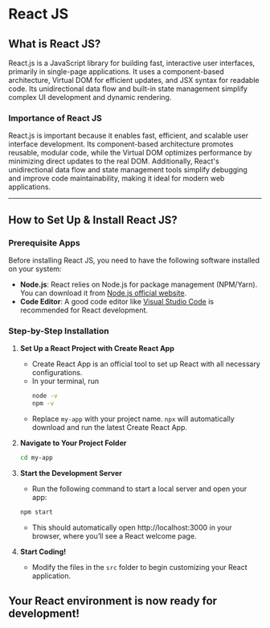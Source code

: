 # React JS

## What is React JS?

React.js is a JavaScript library for building fast, interactive user interfaces, primarily in single-page applications. It uses a component-based architecture, Virtual DOM for efficient updates, and JSX syntax for readable code. Its unidirectional data flow and built-in state management simplify complex UI development and dynamic rendering.

### Importance of React JS
React.js is important because it enables fast, efficient, and scalable user interface development. Its component-based architecture promotes reusable, modular code, while the Virtual DOM optimizes performance by minimizing direct updates to the real DOM. Additionally, React's unidirectional data flow and state management tools simplify debugging and improve code maintainability, making it ideal for modern web applications.

---

## How to Set Up & Install React JS?

### Prerequisite Apps

Before installing React JS, you need to have the following software installed on your system:
- **Node.js**: React relies on Node.js for package management (NPM/Yarn). You can download it from [Node.js official website](https://nodejs.org/).
- **Code Editor**: A good code editor like [Visual Studio Code](https://code.visualstudio.com/) is recommended for React development.

### Step-by-Step Installation

1. **Set Up a React Project with Create React App**
   - Create React App is an official tool to set up React with all necessary configurations.
   - In your terminal, run
     ```bash
     node -v
     npm -v
     ```
   - Replace `my-app` with your project name. `npx` will automatically download and run the latest Create      React App.  


2. **Navigate to Your Project Folder**
     ```bash
     cd my-app


3. **Start the Development Server**
   - Run the following command to start a local server and open your app:
    ```bash
    npm start
    ```
   - This should automatically open http://localhost:3000 in your browser, where you’ll see a React welcome page. 

4. **Start Coding!**
   - Modify the files in the `src` folder to begin customizing your React application.

## Your React environment is now ready for development!